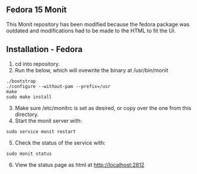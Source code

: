 ## Fedora 15 Monit ##

This Monit repository has been modified because the fedora package was outdated and modifications had to be made to the HTML to fit the UI.

## Installation - Fedora ##
1. cd into repository.
2. Run the below, which will ovewrite the binary at /usr/bin/monit

```
./bootstrap
./configure --without-pam --prefix=/usr
make
sudo make install
```

3. Make sure /etc/monitrc is set as desired, or copy over the one from this directory.
4. Start the monit server with:
```
sudo service monit restart
```

5. Check the status of the service with:
```
sudo monit status
```

6. View the status page as html at <http://localhost:2812>

